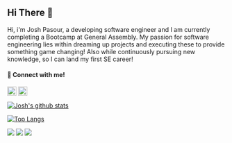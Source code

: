 <h2>Hi There 👋 </h2>

Hi, i'm Josh Pasour, a developing software engineer and I am currently completing a Bootcamp at General Assembly. My passion for software engineering lies within dreaming up projects and executing these to provide something game changing! Also while continuously pursuing new knowledge, so I can land my first SE career!

<h4> 🤝 Connect with me! </h4>
<a href="https://www.linkedin.com/in/joshua-pasour-a406387b/"><img align="center" src="https://raw.githubusercontent.com/yushi1007/yushi1007/main/images/linkedin.svg" alt="Yu Shi | LinkedIn" width="21px"/></a>
<a href="https://www.instagram.com/joshpasour/"><img align="center" src="https://raw.githubusercontent.com/yushi1007/yushi1007/main/images/instagram.svg" alt="Yu Shi | Instagram" width="21px"/></a>
</br>

[![Josh's github stats](https://github-readme-stats.vercel.app/api?username=Joshbep)](https://github.com/Joshbep)

[![Top Langs](https://github-readme-stats.vercel.app/api/top-langs/?username=Joshbep&layout=compact)](https://github.com/Joshbep)



![](https://img.shields.io/badge/Code-JavaScript-informational?style=flat&logo=JavaScript&color=F7DF1E)
![](https://img.shields.io/badge/Code-HTML5-informational?style=flat&logo=HTML5&color=E34F26)
![](https://img.shields.io/badge/Code-CSS-informational?style=flat&logo=CSS&color=FFA500)


<!---
Joshbep/Joshbep is a ✨ special ✨ repository because its `README.md` (this file) appears on your GitHub profile.
You can click the Preview link to take a look at your changes.
--->
